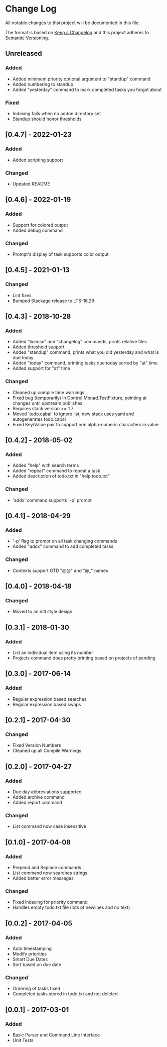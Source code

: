 # Change Log
All notable changes to thsi project will be documented in this file.

The format is based on [Keep a Changelog](http://keepachangelog.com/en/1.0.0/)
and this project adheres to [Semantic Versioning](http://semver.org/spec/v2.0.0.html).

## Unreleased
### Added
- Added minimum priority optional argument to "standup" command
- Added numbering to standup
- Added "yesterday" command to mark completed tasks you forgot about

### Fixed
- Indexing fails when no addon directory set
- Standup should honor thresholds

## [0.4.7] - 2022-01-23
### Added
- Added scripting support

### Changed
- Updated README

## [0.4.6] - 2022-01-19
### Added
- Support for colored output
- Added debug command

### Changed
- Prompt's display of task supports color output

## [0.4.5] - 2021-01-13
### Changed
- Lint fixes
- Bumped Stackage release to LTS-16.29

## [0.4.3] - 2018-10-28
### Added
- Added "license" and "changelog" commands, prints relative files
- Added threshold support
- Added "standup" command, prints what you did yesterday and what is due today
- Added "today" command, printing tasks due today sorted by "at" time
- Added support for "at" time

### Changed
- Cleaned up compile time warnings
- Fixed bug (temporarily) in Control.Monad.TestFixture, pointing at changes until upstream publishes
- Requires stack version >= 1.7
- Moved 'todo.cabal' to ignore list, new stack uses yaml and autogenerates todo.cabal
- Fixed Key/Value pair to support non alpha-numeric characters in value

## [0.4.2] - 2018-05-02
### Added
- Added "help" with search terms
- Added "repeat" command to repeat a task
- Added description of todo.txt in "help todo.txt"

### Changed
- 'addx' command supports '-p' prompt

## [0.4.1] - 2018-04-29
### Added
- '-p' flag to prompt on all task changing commands
- Added "addx" command to add completed tasks

### Changed
- Contexts support GTD "@@" and "@\_" names

## [0.4.0] - 2018-04-18
### Changed
- Moved to an mtl style design

## [0.3.1] - 2018-01-30
### Added
- List an individual item using its number
- Projects command does pretty printing based on projects of pending

## [0.3.0] - 2017-06-14
### Added
- Regular expression based searches
- Regular expression based swaps

## [0.2.1] - 2017-04-30
### Changed
- Fixed Version Numbers
- Cleaned up all Compile Warnings

## [0.2.0] - 2017-04-27
### Added
- Due day abbreviations supported
- Added archive command
- Added report command

### Changed
- List command now case insensitive

## [0.1.0] - 2017-04-08
### Added
- Prepend and Replace commands
- List command now searches strings
- Added better error messages

### Changed
- Fixed indexing for priority command
- Handles empty todo.txt file (lots of newlines and no text)

## [0.0.2] - 2017-04-05
### Added
- Auto timestamping
- Modify priorities
- Smart Due Dates
- Sort based on due date

### Changed
- Ordering of tasks fixed
- Completed tasks stored in todo.txt and not deleted

## [0.0.1] - 2017-03-01
### Added
- Basic Parser and Command Line Interface
- Unit Tests
